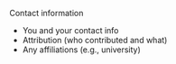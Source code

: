 Contact information
* You and your contact info
* Attribution (who contributed and what)
* Any affiliations (e.g., university) 
